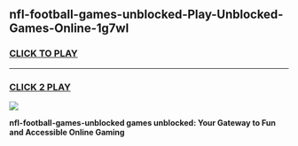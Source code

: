 
## nfl-football-games-unblocked-Play-Unblocked-Games-Online-1g7wl
<h3>
<a href="https://premium76.site?title=nfl-football-games-unblocked&ref=25A">CLICK TO PLAY</a></h3>
<hr>

<h3>
<a href="https://premium76.site?title=nfl-football-games-unblocked&ref=25A">CLICK 2 PLAY</a>
  
</h3>

<a href="https://premium76.site?title=nfl-football-games-unblocked&ref=25A"><img src="https://clearcache.store/games.png"></a>


**nfl-football-games-unblocked games unblocked: Your Gateway to Fun and Accessible Online Gaming**
